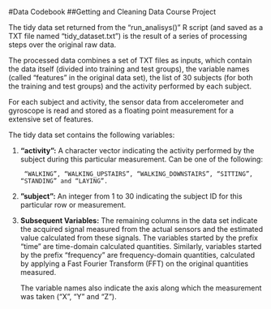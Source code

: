 #Data Codebook
##Getting and Cleaning Data Course Project

The tidy data set returned from the “run_analisys()” R script (and saved as a TXT file named “tidy_dataset.txt”) is the result of a series of processing steps over the original raw data.

The processed data combines a set of TXT files as inputs, which contain the data itself (divided into training and test groups), the variable names (called “features” in the original data set), the list of 30 subjects (for both the training and test groups) and the activity performed by each subject.

For each subject and activity, the sensor data from accelerometer and gyroscope is read and stored as a floating point measurement for a extensive set of features.

The tidy data set contains the following variables:

1. **“activity”:** A character vector indicating the activity performed by the subject during this particular measurement. Can be one of the following:

		“WALKING”, “WALKING_UPSTAIRS”, “WALKING_DOWNSTAIRS”, “SITTING”, “STANDING” and “LAYING”.
2. **”subject”:** An integer from 1 to 30 indicating the subject ID for this particular row or measurement.
3. **Subsequent Variables:** The remaining columns in the data set indicate the acquired signal measured from the actual sensors and the estimated value calculated from these signals. The variables started by the prefix “time” are time-domain calculated quantities. Similarly, variables started by the prefix “frequency” are frequency-domain quantities, calculated by applying a Fast Fourier Transform (FFT) on the original quantities measured.

	The variable names also indicate the axis along which the measurement was taken (“X”, “Y” and “Z”).